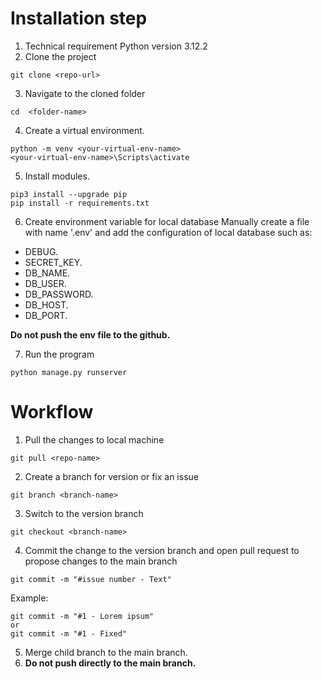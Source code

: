 # Installation step
1. Technical requirement
Python version 3.12.2
2. Clone the project
```console
git clone <repo-url>
```
3. Navigate to the cloned folder
```console
cd  <folder-name>
```
4. Create a virtual environment.
```console
python -m venv <your-virtual-env-name>
<your-virtual-env-name>\Scripts\activate
```
5. Install modules.
```console
pip3 install --upgrade pip
pip install -r requirements.txt
```
6. Create environment variable for local database
Manually create a file with name '.env' and add the configuration of local database such as:
- DEBUG.
- SECRET_KEY.
- DB_NAME.
- DB_USER.
- DB_PASSWORD.
- DB_HOST.
- DB_PORT.

**Do not push the env file to the github.**

7. Run the program
```console
python manage.py runserver
```
# Workflow
1. Pull the changes to local machine
```console
git pull <repo-name>
```
2. Create a branch for version or fix an issue
```console
git branch <branch-name>
```
3. Switch to the version branch
```console
git checkout <branch-name>
```
4. Commit the change to the version branch and open pull request to propose changes to the main branch
```console
git commit -m "#issue number - Text"
```
Example:
```console
git commit -m "#1 - Lorem ipsum"
or
git commit -m "#1 - Fixed"
```
5. Merge child branch to the main branch.
6. **Do not push directly to the main branch.**

